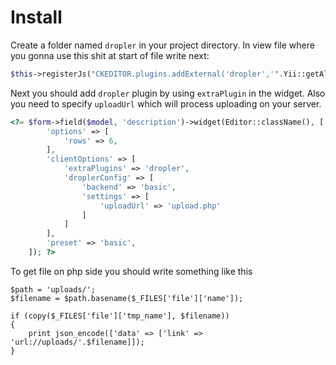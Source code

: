 # Install

Create a folder named ```dropler``` in your project directory. In view file where you gonna use this shit at start of file write next:
```php
$this->registerJs("CKEDITOR.plugins.addExternal('dropler','".Yii::getAlias('@web')."/js/ckeditor/plugins/dropler/');");
```
Next you should add ```dropler``` plugin by using ```extraPlugin``` in the widget. Also you need to specify ```uploadUrl``` which will process uploading on your server.
```php
<?= $form->field($model, 'description')->widget(Editor::className(), [
        'options' => [
            'rows' => 6,
        ],
        'clientOptions' => [
            'extraPlugins' => 'dropler',
            'droplerConfig' => [
                'backend' => 'basic',
                'settings' => [
                    'uploadUrl' => 'upload.php'
                ]
            ]
        ],
        'preset' => 'basic',
    ]); ?>
```
To get file on php side you should write something like this
```
$path = 'uploads/';
$filename = $path.basename($_FILES['file']['name']);

if (copy($_FILES['file']['tmp_name'], $filename))
{
    print json_encode(['data' => ['link' => 'url://uploads/'.$filename]]);
}